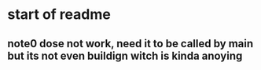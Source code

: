 # start of readme
## note0 dose not work, need it to be called by main but its not even buildign witch is kinda anoying

